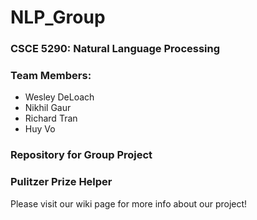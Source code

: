 # NLP_Group

### CSCE 5290: Natural Language Processing
### Team Members:
* Wesley DeLoach
* Nikhil Gaur
* Richard Tran
* Huy Vo

### Repository for Group Project
### Pulitzer Prize Helper
Please visit our wiki page for more info about our project!
